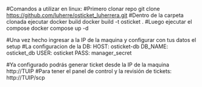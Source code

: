 #Comandos a utilizar en linux:
#Primero clonar repo
git clone https://github.com/luherre/osticket_luherrera.git
#Dentro de la carpeta clonada ejecutar docker build
docker build -t osticket .
#Luego ejecutar el compose
docker compose up -d

#Una vez hecho ingresar a la IP de la maquina y configurar con tus datos el setup
#La configuracion de la DB:
HOST: osticket-db
DB_NAME: osticket_db
USER: osticket
PASS: manager_secret


#Ya configurado podrás generar ticket desde la IP de la maquina 
http://TUIP
#Para tener el panel de control y la revisión de tickets: 
http://TUIP/scp
